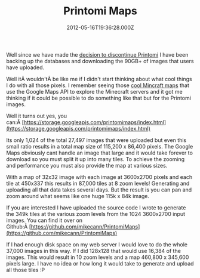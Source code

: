 ﻿---
coverImage: /posts/printomi-maps/cover.jpg
date: '2012-05-16T19:36:28.000Z'
tags: []
title: Printomi Maps
oldUrl: /html/printomi-maps
---

Well since we have made the [decision to discontinue Printomi](/posts/sunsetting-printomi/) I have been backing up the databases and downloading the 90GB+ of images that users have uploaded.

Well itÂ wouldn'tÂ be like me if I didn't start thinking about what cool things I do with all those pixels. I remember seeing those [cool Mincraft maps](https://www.deadworkerspartynetwork.com/theshaft/map1/mapalt1/map.html?worldX=980&worldY=0&worldZ=160&zoom=6) that use the Google Maps API to explore the Minecraft servers and it got me thinking if it could be possible to do something like that but for the Printomi images.

<!-- more -->

Well it turns out yes, you can:Â [https://storage.googleapis.com/printomimaps/index.html](https://storage.googleapis.com/printomimaps/index.html)

Its only 1,024 of the total 27,497 images that were uploaded but even this small ratio results in a total map size of 115,200 x 86,400 pixels. The Google Maps obviously cant handle an image that large and it would take forever to download so you must split it up into many tiles. To achieve the zooming and performance you must also provide the map at various sizes.

With a map of 32x32 image with each image at 3600x2700 pixels and each tile at 450x337 this results in 87,000 tiles at 8 zoom levels! Generating and uploading all that data takes several days. But the result is you can pan and zoom around what seems like one huge 115k x 84k image.

If you are interested I have uploaded the source code I wrote to generate the 349k tiles at the various zoom levels from the 1024 3600x2700 input images. You can find it over on Github:Â [https://github.com/mikecann/PrintomiMaps](https://github.com/mikecann/PrintomiMaps)

If I had enough disk space on my web server I would love to do the whole 37,000 images in this way. If I did 128x128 that would use 16,384 of the images. This would result in 10 zoom levels and a map 460,800 x 345,600 pixels large. I have no idea or how long it would take to generate and upload all those tiles :P
